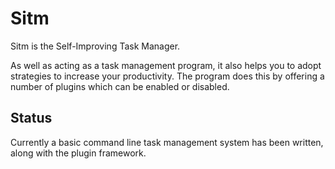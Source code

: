 Sitm
====

Sitm is the Self-Improving Task Manager.

As well as acting as a task management program, it also helps you to adopt strategies to increase your productivity.  The program does this by offering a number of plugins which can be enabled or disabled.

Status
------

Currently a basic command line task management system has been written, along with the plugin framework.
